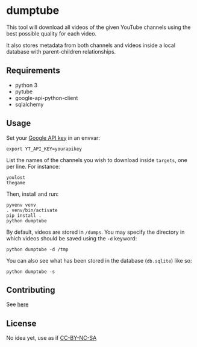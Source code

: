 # dumptube

This tool will download all videos of the given YouTube channels using the best possible quality for each video.

It also stores metadata from both channels and videos inside a local database with parent-children relationships.

## Requirements

* python 3
* pytube
* google-api-python-client
* sqlalchemy

## Usage

Set your [Google API key](https://console.developers.google.com/apis/credentials) in an envvar:

    export YT_API_KEY=yourapikey

List the names of the channels you wish to download inside `targets`, one per line. For instance:

    youlost
    thegame

Then, install and run:

    pyvenv venv
    . venv/bin/activate
    pip install .
    python dumptube

By default, videos are stored in `/dumps`. You may specify the directory in which videos should be saved using the `-d` keyword:

    python dumptube -d /tmp

You can also see what has been stored in the database (`db.sqlite`) like so:

    python dumptube -s

## Contributing

See [here](CONTRIBUTING.md)

## License

No idea yet, use as if [CC-BY-NC-SA](https://creativecommons.org/licenses/by-nc-sa/3.0)
